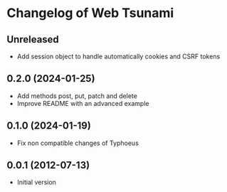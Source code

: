 # Changelog of Web Tsunami

## Unreleased

* Add session object to handle automatically cookies and CSRF tokens

## 0.2.0 (2024-01-25)

* Add methods post, put, patch and delete
* Improve README with an advanced example

## 0.1.0 (2024-01-19)

* Fix non compatible changes of Typhoeus

## 0.0.1 (2012-07-13)

* Initial version
